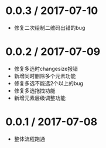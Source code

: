 # 0.0.3 / 2017-07-10
- 修复二次绘制二维码出错的bug

# 0.0.2 / 2017-07-09
- 修复多选时changesize报错
- 新增同时删除多个元素功能
- 修复多选不能选2个以上的bug
- 修复多选拖拽功能
- 新增元素层级调整功能

# 0.0.1 / 2017-07-08

- 整体流程跑通
